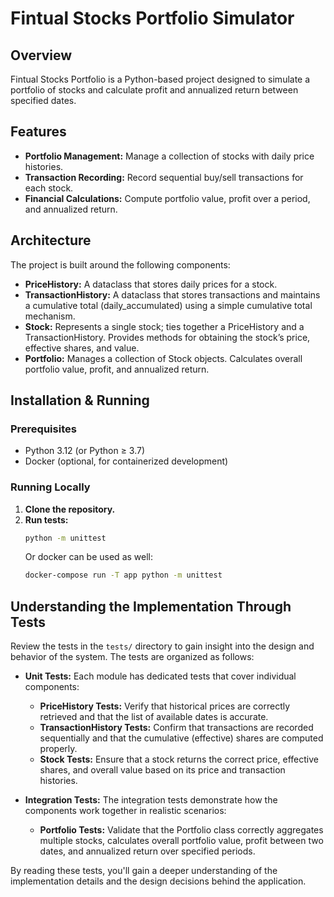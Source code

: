 # Fintual Stocks Portfolio Simulator

## Overview
Fintual Stocks Portfolio is a Python-based project designed to simulate a portfolio of stocks and calculate profit and annualized return between specified dates.

## Features
- **Portfolio Management:**
  Manage a collection of stocks with daily price histories.
- **Transaction Recording:**
  Record sequential buy/sell transactions for each stock.
- **Financial Calculations:**
  Compute portfolio value, profit over a period, and annualized return.

## Architecture
The project is built around the following components:
- **PriceHistory:**
  A dataclass that stores daily prices for a stock.
- **TransactionHistory:**
  A dataclass that stores transactions and maintains a cumulative total (daily_accumulated) using a simple cumulative total mechanism.
- **Stock:**
  Represents a single stock; ties together a PriceHistory and a TransactionHistory. Provides methods for obtaining the stock’s price, effective shares, and value.
- **Portfolio:**
  Manages a collection of Stock objects. Calculates overall portfolio value, profit, and annualized return.

## Installation & Running

### Prerequisites
- Python 3.12 (or Python ≥ 3.7)
- Docker (optional, for containerized development)

### Running Locally
1. **Clone the repository.**
2. **Run tests:**
   ```bash
   python -m unittest
   ```
   Or docker can be used as well:
   ```bash
   docker-compose run -T app python -m unittest
   ```


## Understanding the Implementation Through Tests

Review the tests in the `tests/` directory to gain insight into the design and behavior of the system. The tests are organized as follows:

- **Unit Tests:**
  Each module has dedicated tests that cover individual components:
  - **PriceHistory Tests:** Verify that historical prices are correctly retrieved and that the list of available dates is accurate.
  - **TransactionHistory Tests:** Confirm that transactions are recorded sequentially and that the cumulative (effective) shares are computed properly.
  - **Stock Tests:** Ensure that a stock returns the correct price, effective shares, and overall value based on its price and transaction histories.

- **Integration Tests:**
  The integration tests demonstrate how the components work together in realistic scenarios:
  - **Portfolio Tests:** Validate that the Portfolio class correctly aggregates multiple stocks, calculates overall portfolio value, profit between two dates, and annualized return over specified periods.

By reading these tests, you'll gain a deeper understanding of the implementation details and the design decisions behind the application.
